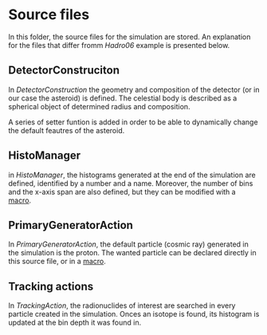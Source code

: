 # Source files
In this folder, the source files for the simulation are stored.
An explanation for the files that differ fromm _Hadro06_ example is presented below.

## DetectorConstruciton
In _DetectorConstruction_ the geometry and composition of the detector (or in our case the asteroid) is defined.
The celestial body is described as a spherical object of determined radius and composition.

A series of setter funtion is added in order to be able to dynamically change the default feautres of the asteroid.

## HistoManager
in _HistoManager_, the histograms generated at the end of the simulation are defined, identified by a number and a name.
Moreover, the number of bins and the x-axis span are also defined, but they can be modified with a [macro](https://github.com/Tun98/CosmogenicRadionuclidesEvaluation/tree/main/macro).

## PrimaryGeneratorAction
In _PrimaryGeneratorAction_, the default particle (cosmic ray) generated in the simulation is the proton.
The wanted particle can be declared directly in this source file, or in a [macro](https://github.com/Tun98/CosmogenicRadionuclidesEvaluation/tree/main/macro).

## Tracking actions
In _TrackingAction_, the radionuclides of interest are searched in every particle created in the simulation. Onces an isotope is found, its histogram is updated at the bin depth it was found in.
